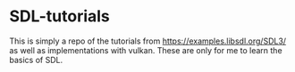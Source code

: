 # SDL-tutorials
This is simply a repo of the tutorials from https://examples.libsdl.org/SDL3/ as well as implementations with vulkan.
These are only for me to learn the basics of SDL.

